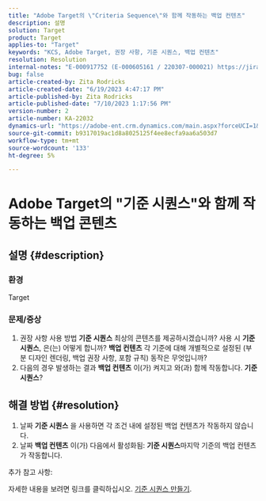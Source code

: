 ```yaml
---
title: "Adobe Target의 \"Criteria Sequence\"와 함께 작동하는 백업 컨텐츠"
description: 설명
solution: Target
product: Target
applies-to: "Target"
keywords: "KCS, Adobe Target, 권장 사항, 기준 시퀀스, 백업 컨텐츠"
resolution: Resolution
internal-notes: "E-000917752 (E-000605161 / 220307-000021) https://jira.corp.adobe.com/browse/RECS-5221 https://jira.corp.adobe.com/browse/RECS-5395"
bug: false
article-created-by: Zita Rodricks
article-created-date: "6/19/2023 4:47:17 PM"
article-published-by: Zita Rodricks
article-published-date: "7/10/2023 1:17:56 PM"
version-number: 2
article-number: KA-22032
dynamics-url: "https://adobe-ent.crm.dynamics.com/main.aspx?forceUCI=1&pagetype=entityrecord&etn=knowledgearticle&id=858747ed-c00e-ee11-8f6d-6045bd006b3d"
source-git-commit: b9317019ac1d8a8025125f4ee8ecfa9aa6a503d7
workflow-type: tm+mt
source-wordcount: '133'
ht-degree: 5%

---
```


# Adobe Target의 &quot;기준 시퀀스&quot;와 함께 작동하는 백업 콘텐츠

## 설명 {#description}


### 환경

Target

### 문제/증상

1. 권장 사항 사용 방법 <b>기준 시퀀스</b> 최상의 콘텐츠를 제공하시겠습니까? 사용 시 <b>기준 시퀀스</b>, 은(는) 어떻게 합니까? <b>백업 컨텐츠</b> 각 기준에 대해 개별적으로 설정된 (부분 디자인 렌더링, 백업 권장 사항, 포함 규칙) 동작은 무엇입니까?
2. 다음의 경우 발생하는 결과 <b>백업 컨텐츠</b> 이(가) 켜지고 와(과) 함께 작동합니다. <b>기준 시퀀스</b>?



## 해결 방법 {#resolution}


1. 날짜 <b>기준 시퀀스</b> 을 사용하면 각 조건 내에 설정된 백업 컨텐츠가 작동하지 않습니다.
2. 날짜 <b>백업 컨텐츠</b> 이(가) 다음에서 활성화됨: <b>기준 시퀀스</b>마지막 기준의 백업 컨텐츠가 작동합니다.


추가 참고 사항:

자세한 내용을 보려면 링크를 클릭하십시오. [기준 시퀀스 만들기](https://experienceleague.adobe.com/docs/target/using/recommendations/criteria/create-criteria-sequence.html).
